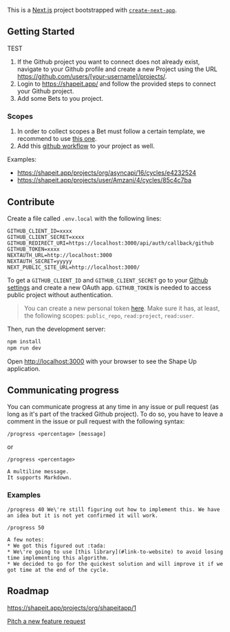 This is a [Next.js](https://nextjs.org/) project bootstrapped with [`create-next-app`](https://github.com/vercel/next.js/tree/canary/packages/create-next-app).

## Getting Started


TEST


1. If the Github project you want to connect does not already exist, navigate to your Github profile and create a new Project using the URL https://github.com/users/[your-username]/projects/.
2. Login to https://shapeit.app/ and follow the provided steps to connect your Github project.
3. Add some Bets to you project.

### Scopes

1. In order to collect scopes a Bet must follow a certain template, we recommend to use [this one](./github/ISSUE_TEMPLATE/pitch.yml).
2. Add this [github workflow](./github/workflows/add-scope-to-bet.yml) to your project as well.

Examples:

- https://shapeit.app/projects/org/asyncapi/16/cycles/e4232524
- https://shapeit.app/projects/user/Amzani/4/cycles/85c4c7ba


## Contribute

Create a file called `.env.local` with the following lines:

```
GITHUB_CLIENT_ID=xxxx
GITHUB_CLIENT_SECRET=xxxx
GITHUB_REDIRECT_URI=https://localhost:3000/api/auth/callback/github
GITHUB_TOKEN=xxxx
NEXTAUTH_URL=http://localhost:3000
NEXTAUTH_SECRET=yyyyy
NEXT_PUBLIC_SITE_URL=http://localhost:3000/
```

To get a `GITHUB_CLIENT_ID` and `GITHUB_CLIENT_SECRET` go to your [Github settings](https://github.com/settings/developers) and create a new OAuth app.
`GITHUB_TOKEN` is needed to access public project without authentication.

> You can create a new personal token [here](https://github.com/settings/tokens). Make sure it has, at least, the following scopes: `public_repo`, `read:project`, `read:user`.

Then, run the development server:

```bash
npm install
npm run dev
```

Open [http://localhost:3000](http://localhost:3000) with your browser to see the Shape Up application.

## Communicating progress

You can communicate progress at any time in any issue or pull request (as long as it's part of the tracked Github project). To do so, you have to leave a comment in the issue or pull request with the following syntax:

```
/progress <percentage> [message]
```
or

```
/progress <percentage>

A multiline message.
It supports Markdown.
```

### Examples

```
/progress 40 We\'re still figuring out how to implement this. We have an idea but it is not yet confirmed it will work.
```

```
/progress 50

A few notes:
* We got this figured out :tada:
* We\'re going to use [this library](#link-to-website) to avoid losing time implementing this algorithm.
* We decided to go for the quickest solution and will improve it if we got time at the end of the cycle.
```


## Roadmap

https://shapeit.app/projects/org/shapeitapp/1

[Pitch a new feature request](https://github.com/shapeitapp/shapeitapp/issues/new?assignees=&labels=Pitch&projects=&template=pitch.yaml&title=%5BPITCH%5D%3A)
